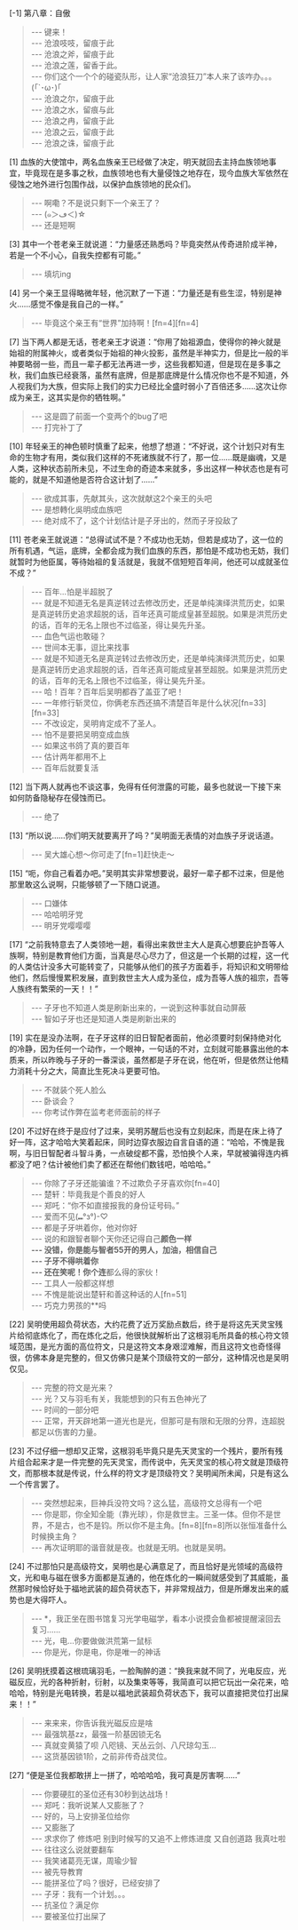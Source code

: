 
[-1] 第八章：自傲
>--- 键来！<br>
>--- 沧浪吱吱，留痕于此<br>
>--- 沧浪之斧，留痕于此<br>
>--- 沧浪之莲，留香于此。<br>
>--- 你们这个一个个的碰瓷队形，让人家“沧浪狂刀”本人来了该咋办。。。(｢`･ω･)｢<br>
>--- 沧浪之尔，留痕于此<br>
>--- 沧浪之水，留痕与此<br>
>--- 沧浪之冉，留痕于此<br>
>--- 沧浪之云，留痕于此<br>
>--- 沧浪之诛，留痕于此<br>

[1] 血族的大使馆中，两名血族亲王已经做了决定，明天就回去主持血族领地事宜，毕竟现在是多事之秋，血族领地也有大量侵蚀之地存在，现今血族大军依然在侵蚀之地外进行包围作战，以保护血族领地的民众们。
>--- 啊嘞？不是说只剩下一个亲王了？<br>
>--- (๑＞ڡ＜)☆<br>
>--- 还是短啊<br>

[3] 其中一个苍老亲王就说道：“力量感还熟悉吗？毕竟突然从传奇进阶成半神，若是一个不小心，自我失控都有可能。”
>--- 填坑ing<br>

[4] 另一个亲王显得略微年轻，他沉默了一下道：“力量还是有些生涩，特别是神火……感觉不像是我自己的一样。”
>--- 毕竟这个亲王有“世界”加持啊！[fn=4][fn=4]<br>

[7] 当下两人都是无话，苍老亲王才说道：“你用了始祖源血，使得你的神火就是始祖的附属神火，或者类似于始祖的神火投影，虽然是半神实力，但是比一般的半神要略弱一些，而且一辈子都无法再进一步，这些我都知道，但是现在是多事之秋，我们血族已经衰落，虽然有底牌，但是那底牌是什么情况你也不是不知道，外人视我们为大族，但实际上我们的实力已经比全盛时弱小了百倍还多……这次让你成为亲王，这其实是你的牺牲啊。”
>--- 这是圆了前面一个变两个的bug了吧<br>
>--- 打完补丁了<br>

[10] 年轻亲王的神色顿时慎重了起来，他想了想道：“不好说，这个计划只对有生命的生物才有用，类似我们这样的不死诸族就不行了，那一位……既是幽魂，又是人类，这种状态前所未见，不过生命的奇迹本来就多，多出这样一种状态也是有可能的，就是不知道他是否符合这计划了……”
>--- 欲成其事，先献其头，这次就献这2个亲王的头吧<br>
>--- 是想轉化吳明成血族吧<br>
>--- 绝对成不了，这个计划估计是子牙出的，然而子牙投敌了<br>

[11] 苍老亲王就说道：“总得试试不是？不成功也无妨，但若是成功了，这一位的所有机遇，气运，底牌，全都会成为我们血族的东西，那怕是不成功也无妨，我们就暂时为他臣属，等待始祖的复活就是，我就不信短短百年间，他还可以成就圣位不成？”
>--- 百年…怕是半超脱了<br>
>--- 就是不知道无名是真逆转过去修改历史，还是单纯演绎洪荒历史，如果是真逆转历史追求超脱的话，百年还真可能成皇甚至超脱。如果是洪荒历史的话，百年的无名上限也不过临圣，得让昊先升圣。<br>
>--- 血色气运也敢碰？<br>
>--- 世间本无事，逗比来找事<br>
>--- 就是不知道无名是真逆转过去修改历史，还是单纯演绎洪荒历史，如果是真逆转历史追求超脱的话，百年还真可能成皇甚至超脱。如果是洪荒历史的话，百年的无名上限也不过临圣，得让昊先升圣。<br>
>--- 哈！百年？百年后吴明都吞了盖亚了吧！<br>
>--- 一年修行斩灵位，你俩老东西还搞不清楚百年是什么状况[fn=33][fn=33]<br>
>--- 不改设定，吴明肯定成不了圣人。<br>
>--- 怕不是要把吴明变成血族<br>
>--- 如果这书鸽了真的要百年<br>
>--- 估计两年都用不上<br>
>--- 百年后就要复活<br>

[12] 当下两人就再也不谈这事，免得有任何泄露的可能，最多也就说一下接下来如何防备隐秘存在侵蚀而已。
>--- 绝了<br>

[13] “所以说……你们明天就要离开了吗？”吴明面无表情的对血族子牙说话道。
>--- 吴大雄心想～你可走了[fn=1]赶快走～<br>

[15] “呃，你自己看着办吧。”吴明其实非常想要说，最好一辈子都不过来，但是他那里敢这么说啊，只能够顿了一下随口说道。
>--- 口嫌体<br>
>--- 哈哈明牙党<br>
>--- 明牙党嘤嘤嘤<br>

[17] “之前我特意去了人类领地一趟，看得出来救世主大人是真心想要庇护吾等人族啊，特别是教育他们方面，当真是尽心尽力了，但这是一个长期的过程，这一代的人类估计没多大可能转变了，只能够从他们的孩子方面着手，将知识和文明带给他们，然后慢慢累积发展，直到救世主大人成为圣位，成为吾等人族的祖宗，吾等人族终有繁荣的一天！！”
>--- 子牙也不知道人类是刷新出来的，一说到这种事就自动屏蔽<br>
>--- 智如子牙也还是知道人类是刷新出来的<br>

[19] 实在是没办法啊，在子牙这样的旧日智配者面前，他必须要时刻保持绝对化的冷静，因为任何一个动作，一个眼神，一句话的不对，立刻就可能暴露出他的本质来，所以昨晚与子牙的一番深谈，虽然都是子牙在说，他在听，但是依然让他精力消耗十分之大，简直比生死决斗更要可怕。
>--- 不就装个死人脸么<br>
>--- 卧谈会？<br>
>--- 你考试作弊在监考老师面前的样子<br>

[20] 不过好在终于是应付了过来，吴明苏醒后也没有立刻起床，而是在床上待了好一阵，这才哈哈大笑着起床，同时边穿衣服边自言自语的道：“哈哈，不愧是我啊，与旧日智配者斗智斗勇，一点破绽都不露，恐怕换个人来，早就被骗得连内裤都没了吧？估计被他们卖了都还在帮他们数钱吧，哈哈哈。”
>--- 你除了子牙还能骗谁？不过欺负子牙喜欢你[fn=40]<br>
>--- 楚轩：毕竟我是个善良的好人<br>
>--- 郑吒：“你不如直接报我的身份证号码。”<br>
>--- 爱而不见(⑉°з°)-♡<br>
>--- 都是子牙哄着你，他对你好<br>
>--- 说的和跟智者聊个天你还记得自己**颜色一样<br>
>--- 没错，你是能与智者55开的男人，加油，相信自己<br>
>--- 子牙不得哄着你<br>
>--- 还在笑呢！你个连**都么得的家伙！<br>
>--- 工具人一般都这样想<br>
>--- 不愧是能说出楚轩和善这种话的人[fn=51]<br>
>--- 巧克力男孩的**吗<br>

[22] 吴明使用超负荷状态，大约花费了近万奖励点数后，终于是将这先天灵宝残片给彻底炼化了，而在炼化之后，他很快就解析出了这根羽毛所具备的核心符文领域范围，是光方面的高位符文，只是这符文本身艰涩难解，而且这符文也奇怪得很，仿佛本身是完整的，但又仿佛只是某个顶级符文的一部分，这种情况也是吴明仅见。
>--- 完整的符文是光来？<br>
>--- 光？又与羽毛有关，我能想到的只有五色神光了<br>
>--- 时间的一部分吧<br>
>--- 正常，开天辟地第一道光也是光，但那可是有限和无限的分界，连超脱都足以伤害的力量。<br>

[23] 不过仔细一想却又正常，这根羽毛毕竟只是先天灵宝的一个残片，要所有残片组合起来才是一件完整的先天灵宝，而传说中，先天灵宝的核心符文就是顶级符文，而那根本就是传说，什么样的符文才是顶级符文？吴明闻所未闻，只是有这么一个传言罢了。
>--- 突然想起来，巨神兵没符文吗？这么猛，高级符文总得有一个吧<br>
>--- 你是耶，你全知全能（靠光球），你是救世主。三圣一体。但你不是世界，不是古，也不是钧。所以你不是主角。[fn=8][fn=8]所以张恒准备什么时候换主角？<br>
>--- 再次证明耶的谐音就是夜。也就是无明。也就是吴明。<br>

[24] 不过那怕只是高级符文，吴明也是心满意足了，而且恰好是光领域的高级符文，光和电与磁在很多方面都是互通的，他在炼化的一瞬间就感受到了其威能，虽然那时候恰好处于福地武装的超负荷状态下，并非常规战力，但是所爆发出来的威势也是大得吓人。
>--- *，我正坐在图书馆复习光学电磁学，看本小说摸会鱼都被提醒滚回去复习……<br>
>--- 光，电…你要做做洪荒第一鼠标<br>
>--- 你是光，你是电，你是唯一的神话<br>

[26] 吴明抚摸着这根琉璃羽毛，一脸陶醉的道：“换我来就不同了，光电反应，光磁反应，光的各种折射，衍射，以及集束等等，我简直可以把它玩出一朵花来，哈哈哈，特别是光电转换，若是以福地武装超负荷状态下，我可以直接把灵位打出屎来！！”
>--- 来来来，你告诉我光磁反应是啥<br>
>--- 最强筑基zz，最强一阶基因锁无名<br>
>--- 真就变黄猿了呗
八咫镜、天丛云剑、八尺琼勾玉…<br>
>--- 这货基因锁1阶，之前非传奇战灵位。<br>

[27] “便是圣位我都敢拼上一拼了，哈哈哈哈，我可真是厉害啊……”
>--- 你要硬肛的圣位还有30秒到达战场！<br>
>--- 郑吒：我听说某人又膨胀了？<br>
>--- 好的，马上安排圣位给你<br>
>--- 又膨胀了<br>
>--- 求求你了 修炼吧 别到时候写的又追不上修炼进度 又自创道路 我真吐啦<br>
>--- 往往这么说就要翻车<br>
>--- 我笑诸葛亮无谋，周瑜少智<br>
>--- 被先导教育<br>
>--- 能拼圣位了吗？很好，已经安排了<br>
>--- 子牙：我有一个计划。。。<br>
>--- 抗圣位？满足你<br>
>--- 要被圣位打出屎了<br>
